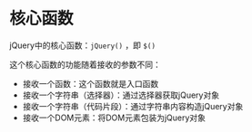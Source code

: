 # 核心函数

jQuery中的核心函数：`jQuery()` ，即 `$()`

这个核心函数的功能随着接收的参数不同：
- 接收一个函数：这个函数就是入口函数
- 接收一个字符串（选择器）：通过选择器获取jQuery对象
- 接收一个字符串（代码片段）：通过字符串内容构造jQuery对象
- 接收一个DOM元素：将DOM元素包装为jQuery对象

